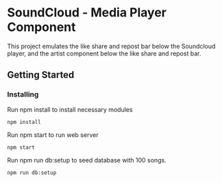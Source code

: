 # SoundCloud - Media Player Component

This project emulates the like share and repost bar below the Soundcloud player, and the artist component below the like share and repost bar. 

## Getting Started

### Installing

Run npm install to install necessary modules

```
npm install
```

Run npm start to run web server
```
npm start
```

Run npm run db:setup to seed database with 100 songs.

```
npm run db:setup
```